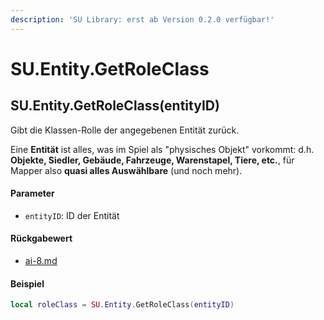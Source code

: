 ```yaml
---
description: 'SU Library: erst ab Version 0.2.0 verfügbar!'
---
```


# SU.Entity.GetRoleClass

## SU.Entity.GetRoleClass(entityID)

Gibt die Klassen-Rolle der angegebenen Entität zurück.

Eine **Entität** ist alles, was im Spiel als "physisches Objekt" vorkommt: d.h. **Objekte, Siedler, Gebäude, Fahrzeuge, Warenstapel, Tiere, etc.**, für Mapper also **quasi alles Auswählbare** (und noch mehr).

#### Parameter

* `entityID`: ID der Entität

#### Rückgabewert

* [ai-8.md](../../su-api-enums/ai-8.md "mention")

#### Beispiel

```lua
local roleClass = SU.Entity.GetRoleClass(entityID)
```
